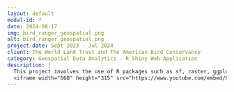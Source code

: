 ```yaml
---
layout: default
modal-id: 7
date: 2024-08-17
img: bird_ranger_geospatial.png
alt: bird_ranger_geospatial.png
project-date: Sept 2023 - Jul 2024
client: The World Land Trust and The American Bird Conservancy
category: Geospatial Data Analytics - R Shiny Web Application
description: |
  This project involves the use of R packages such as sf, raster, ggplot2, and leaflet to process and visualize geospatial data. The project includes generating map tiles using gdal and tiler for faster loading, especially when dealing with large raster datasets. An interactive data table was created using DT, allowing users to explore data, select specific areas on the Leaflet map, and download the corresponding raster data. Below is a video overview of the project:
  <iframe width="560" height="315" src="https://www.youtube.com/embed/Rd4b23zIiBc?si=yfaHE7XQA02HgUzs" title="YouTube video player" frameborder="0" allow="accelerometer; autoplay; clipboard-write; encrypted-media; gyroscope; picture-in-picture; web-share" referrerpolicy="strict-origin-when-cross-origin" allowfullscreen></iframe>
---
```

